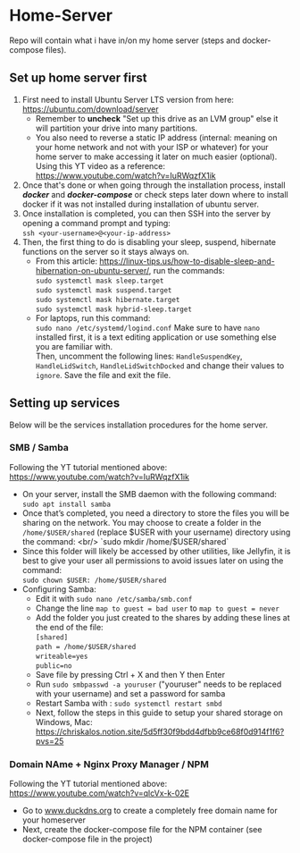 # Home-Server
Repo will contain what i have in/on my home server (steps and docker-compose files).



## Set up home server first
1. First need to install Ubuntu Server LTS version from here: https://ubuntu.com/download/server
     - Remember to **uncheck** "Set up this drive as an LVM group" else it will partition your drive into many partitions.
     - You also need to reverse a static IP address (internal: meaning on your home network and not with your ISP or whatever) for your home server to make accessing it later on much easier (optional). Using this YT video as a reference: https://www.youtube.com/watch?v=IuRWqzfX1ik
2. Once that's done or when going through the installation process, install ***docker*** and ***docker-compose*** or check steps later down where to install docker if it was not installed during installation of ubuntu server.
3. Once installation is completed, you can then SSH into the server by opening a command prompt and typing:<br/>
   `ssh <your-username>@<your-ip-address>`
4. Then, the first thing to do is disabling your sleep, suspend, hibernate functions on the server so it stays always on.
   - From this article: https://linux-tips.us/how-to-disable-sleep-and-hibernation-on-ubuntu-server/, run the commands:<br/>
     `sudo systemctl mask sleep.target`<br/>
     `sudo systemctl mask suspend.target`<br/>
     `sudo systemctl mask hibernate.target`<br/>
     `sudo systemctl mask hybrid-sleep.target`<br/>
   - For laptops, run this command:<br/>
     `sudo nano /etc/systemd/logind.conf` Make sure to have `nano` installed first, it is a text editing application or use something else you are familiar with.<br/>
     Then, uncomment the following lines: `HandleSuspendKey`, `HandleLidSwitch`, `HandleLidSwitchDocked` and change their values to `ignore`. Save the file and exit the file.



## Setting up services
Below will be the services installation procedures for the home server.


### SMB / Samba
Following the YT tutorial mentioned above: https://www.youtube.com/watch?v=IuRWqzfX1ik <br/>
- On your server, install the SMB daemon with the following command: <br/>
`sudo apt install samba` <br/>
- Once that’s completed, you need a directory to store the files you will be sharing on the network. You may choose to create a folder in the `/home/$USER/shared` (replace $USER with your username) directory using the command: <br/>
`sudo mkdir /home/$USER/shared` <br/>
- Since this folder will likely be accessed by other utilities, like Jellyfin, it is best to give your user all permissions to avoid issues later on using the command: <br/>
`sudo chown $USER: /home/$USER/shared` <br/>
- Configuring Samba:
  - Edit it with `sudo nano /etc/samba/smb.conf` <br/>
  - Change the line `map to guest = bad user` to `map to guest = never` <br/>
  - Add the folder you just created to the shares by adding these lines at the end of the file: <br/>
       `[shared]` <br/>
       `path = /home/$USER/shared` <br/>
       `writeable=yes` <br/>
       `public=no` <br/>
  - Save file by pressing Ctrl + X and then Y then Enter
  - Run `sudo smbpasswd -a youruser` ("youruser" needs to be replaced with your username) and set a password for samba
  - Restart Samba with : `sudo systemctl restart smbd`
  - Next, follow the steps in this guide to setup your shared storage on Windows, Mac: https://chriskalos.notion.site/5d5ff30f9bdd4dfbb9ce68f0d914f1f6?pvs=25


 ### Domain NAme + Nginx Proxy Manager / NPM
 Following the YT tutorial mentioned above: https://www.youtube.com/watch?v=qlcVx-k-02E <br/>
 - Go to www.duckdns.org to create a completely free domain name for your homeserver
 - Next, create the docker-compose file for the NPM container (see docker-compose file in the project)
